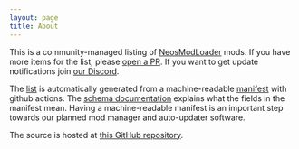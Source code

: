 ```yaml
---
layout: page
title: About
---
```


This is a community-managed listing of [NeosModLoader] mods. If you have more items for the list, please [open a PR][submission tutorial]. If you want to get update notifications join [our Discord][discord].

The [list][mod list] is automatically generated from a machine-readable [manifest] with github actions. The [schema documentation][schema] explains what the fields in the manifest mean. Having a machine-readable manifest is an important step towards our planned mod manager and auto-updater software.

The source is hosted at [this GitHub repository][github repository].

<!-- Links -->
[discord]: https://discord.gg/vCDJK9xyvm
[github repository]: https://github.com/neos-modding-group/neos-mod-manifest
[manifest]: https://github.com/neos-modding-group/neos-mod-manifest/blob/master/manifest.json
[mod list]: ../
[NeosModLoader]: https://github.com/neos-modding-group/NeosModLoader
[schema]: schema
[submission tutorial]: submission-tutorial
